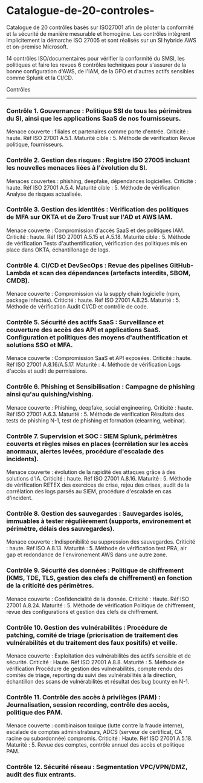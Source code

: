 # Catalogue-de-20-controles-
Catalogue de 20 contrôles basés sur ISO27001 afin de piloter la conformité et la sécurité de manière mesurable et homogène. 
Les contrôles intègrent implicitement la démarche ISO 27005 et sont réalisés sur un SI hybride AWS et on-premise Microsoft.

14 contrôles ISO/documentaires pour vérifier la conformité du SMSI, les politiques et faire les revues
6 contrôles techniques pour s'assurer de la bonne configuration d'AWS, de l'IAM, de la GPO et d'autres actifs sensibles comme Splunk et la CI/CD.

Contrôles 
_______________________________________________________________________________________________________________________
### Contrôle 1. Gouvernance : Politique SSI de tous les périmètres du SI, ainsi que les applications SaaS de nos fournisseurs. 

Menace couverte : filiales et partenaires comme porte d'entrée. 
Criticité : haute. Réf ISO 27001 A.5.1. Maturité cible : 5. Méthode de vérification Revue politique, fournisseurs.

### Contrôle 2. Gestion des risques : Registre ISO 27005 incluant les nouvelles menaces liées à l'évolution du SI. 

Menaces couvertes : phishing, deepfake, dépendances logicielles. 
Criticité : haute. Réf ISO 27001 A.5.4. Maturité cible : 5. Méthode de vérification Analyse de risques actualisée.

### Contrôle 3. Gestion des identités : Vérification des politiques de MFA sur OKTA et de Zero Trust sur l'AD et AWS IAM. 

Menace couverte : Compromission d'accès SaaS et des politiques IAM. 
Criticité : haute. Réf ISO 27001 A.5.15 et A.5.18. Maturité cible : 5. Méthode de vérification Tests d'authentification, vérification des politiques mis en place dans OKTA, échantillonage de logs. 

### Contrôle 4. CI/CD et DevSecOps : Revue des pipelines GitHub-Lambda et scan des dépendances (artefacts interdits, SBOM, CMDB).

Menace couverte : Compromission via la supply chain logicielle (npm, package infectés). 
Criticité : haute. Réf ISO 27001 A.8.25. Maturité : 5. Méthode de vérification Audit CI/CD et contrôle de code.

### Contrôle 5. Sécurité des actifs SaaS : Surveillance et couverture des accès des API et applications SaaS. Configuration et politiques des moyens d'authentification et solutions SSO et MFA.

Menace couverte : Compromission SaaS et API exposées. 
Criticité : haute. Réf ISO 27001 A.8.16/A.5.17. Maturité : 4. Méthode de vérification Logs d'accès et audit de permissions.

### Contrôle 6. Phishing et Sensibilisation : Campagne de phishing ainsi qu'au quishing/vishing.

Menace couverte : Phishing, deepfake, social engineering. Criticité : haute. Réf ISO 27001 A.6.3. Maturité : 5. Méthode de vérification Résultats des tests de phishing N-1, test de phishing et formation (elearning, webinar).

### Contrôle 7. Supervision et SOC : SIEM Splunk, périmètres couverts et règles mises en places (corrélation sur les accès anormaux, alertes levées, procédure d'escalade des incidents). 

Menace couverte : évolution de la rapidité des attaques grâce à des solutions d'IA. Criticité : haute. Réf ISO 27001 A.8.16. Maturité : 5. Méthode de vérification RETEX des exercices de crise, rejeu des crises, audit de la corrélation des logs parsés au SIEM, procédure d'escalade en cas d'incident.

### Contrôle 8. Gestion des sauvegardes : Sauvegardes isolés, immuables à tester régulièrement (supports, environement et périmètre, délais des sauvegardes). 

Menace couverte : Indisponibilité ou suppression des sauvegardes. Criticité : haute. Réf ISO A.8.13. Maturité : 5. Méthode de vérification test PRA, air gap et redondance de l'environement AWS dans une autre zone.

### Contrôle 9. Sécurité des données : Politique de chiffrement (KMS, TDE, TLS, gestion des clefs de chiffrement) en fonction de la criticité des périmètres.

Menace couverte : Confidencialité de la donnée. Criticité : Haute. Réf ISO 27001 A.8.24. Maturité : 5. Méthode de vérification Politique de chiffrement, revue des configurations et gestion des clefs de chiffrement.

### Contrôle 10. Gestion des vulnérabilités : Procédure de patching, comité de triage (priorisation de traitement des vulnérabilités et du traitement des faux positifs) et veille.

Menace couverte : Exploitation des vulnérabilités des actifs sensible et de sécurité. Criticité : Haute. Réf ISO 27001 A.8.8. Maturité : 5. Méthode de vérification Procédure de gestion des vulnérabilités, compte rendu des comités de triage, reporting du suivi des vulnérabilités à la direction, échantillon des scans de vulnérabilités et résultat des bug bounty en N-1.

### Contrôle 11. Contrôle des accès à privilèges (PAM) : Journalisation, session recording, contrôle des accès, politique des PAM. 
Menace couverte : combinaison toxique (lutte contre la fraude interne), escalade de comptes administrateurs, ADCS (serveur de certificat, CA racine ou subordonnée) compromis. Criticité : Haute. Réf ISO 27001 A.5.18. Maturité : 5. Revue des comptes, contrôle annuel des accès et politique PAM.

### Contrôle 12. Sécurité réseau : Segmentation VPC/VPN/DMZ, audit des flux entrants. 
